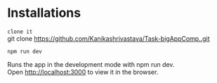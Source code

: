 # Installations

`clone it` <br>
git clone https://github.com/Kanikashrivastava/Task-bigAppComp..git

`npm run dev`

Runs the app in the development mode with npm run dev.<br>
Open [http://localhost:3000](http://localhost:3000) to view it in the browser.

